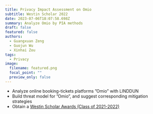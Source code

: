 ```yaml
---
title: Privacy Impact Assessment on Omio
subtitle: Westin Scholar 2022
date: 2023-07-06T18:07:58.698Z
summary: Analyze Omio by PIA methods
draft: false
featured: false
authors:
  - Guangxuan Zeng
  - Guojun Wu
  - Xinhai Zou
tags:
  - Privacy
image:
  filename: featured.png
  focal_point: ""
  preview_only: false
---
```

- Analyze online booking-tickets platforms ”Omio” with LINDDUN
- Build threat model for ”Omio”, and suggest corresponding mitigation strategies
- Obtain a [Westin Scholar Awards (Class of 2021-2022)](https://iapp.org/resources/article/westin-scholar-awards/)
